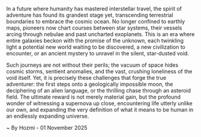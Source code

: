 
In a future where humanity has mastered interstellar travel, the spirit of adventure has found its grandest stage yet, transcending terrestrial boundaries to embrace the cosmic ocean. No longer confined to earthly maps, pioneers now chart courses between star systems, their vessels arcing through nebulae and past uncharted exoplanets. This is an era where entire galaxies beckon with the promise of the unknown, each twinkling light a potential new world waiting to be discovered, a new civilization to encounter, or an ancient mystery to unravel in the silent, star-dusted void.

Such journeys are not without their perils; the vacuum of space hides cosmic storms, sentient anomalies, and the vast, crushing loneliness of the void itself. Yet, it is precisely these challenges that forge the true adventurer: the first steps onto a geologically impossible moon, the deciphering of an alien language, or the thrilling chase through an asteroid field. The ultimate reward is not merely material gain, but the profound wonder of witnessing a supernova up close, encountering life utterly unlike our own, and expanding the very definition of what it means to be human in an endlessly expanding universe.

~ By Hozmi - 01 November 2025
